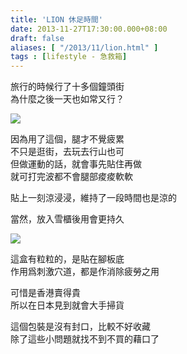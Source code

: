 ```yaml
---
title: 'LION 休足時間'
date: 2013-11-27T17:30:00.000+08:00
draft: false
aliases: [ "/2013/11/lion.html" ]
tags : [lifestyle - 急救箱]
---
```


旅行的時候行了十多個鐘頭街  
為什麼之後一天也如常又行？  

![](/images/kyusokujikan.jpg)

因為用了這個，腿才不覺疲累  
不只是逛街，去玩去行山也可  
但做運動的話，就會事先貼住再做  
就可打完波都不會腿部痠痠軟軟  
  
貼上一刻涼浸浸，維持了一段時間也是涼的   
  
當然，放入雪櫃後用會更持久    

![](/images/kyusokujikan1.jpg)

這盒有粒粒的，是貼在腳板底  
作用爲刺激穴道，都是作消除疲勞之用  
  
可惜是香港賣得貴  
所以在日本見到就會大手掃貨  
  
這個包裝是沒有封口，比較不好收藏     
除了這些小問題就找不到不買的藉口了
